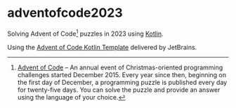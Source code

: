# adventofcode2023

Solving Advent of Code[^aoc] puzzles in 2023 using [Kotlin][kotlin]. 

Using the [Advent of Code Kotlin Template][template] delivered by JetBrains.

[^aoc]:
    [Advent of Code][aoc] – An annual event of Christmas-oriented programming challenges started December 2015.
    Every year since then, beginning on the first day of December, a programming puzzle is published every day for twenty-five days.
    You can solve the puzzle and provide an answer using the language of your choice.

[aoc]: https://adventofcode.com
[kotlin]: https://kotlinlang.org
[template]: https://github.com/kotlin-hands-on/advent-of-code-kotlin-template
